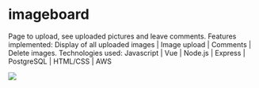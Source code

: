 # imageboard
Page to upload, see uploaded pictures and leave comments. Features implemented: Display of all uploaded images | Image upload | Comments | Delete images.  Technologies used: Javascript | Vue | Node.js | Express | PostgreSQL | HTML/CSS | AWS













![](https://github.com/Sola26/imageboard/blob/master/2019-01-11_15-35-16%20(1).gif) 
